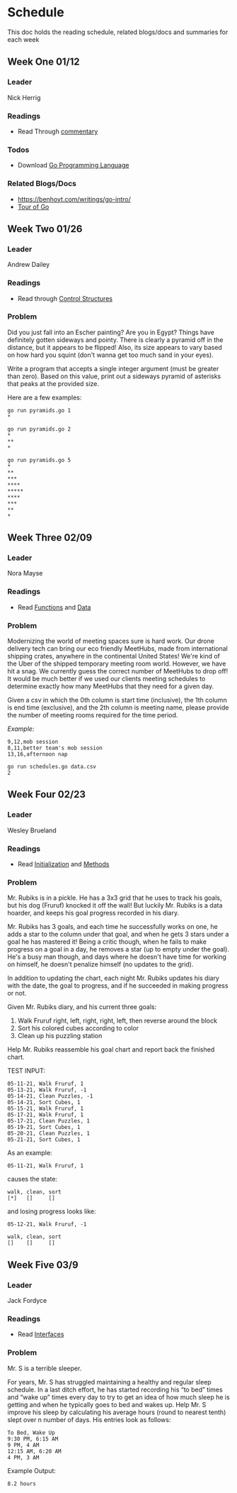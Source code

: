 # Schedule
This doc holds the reading schedule, related blogs/docs and summaries for each week

## Week One 01/12
### Leader
Nick Herrig

### Readings
- Read Through [commentary](https://go.dev/doc/effective_go#commentary)

### Todos
- Download [Go Programming Language](https://go.dev/dl/)

### Related Blogs/Docs
- https://benhoyt.com/writings/go-intro/
- [Tour of Go](https://go.dev/tour/welcome/1)


## Week Two 01/26
### Leader
Andrew Dailey

### Readings
- Read through [Control Structures](https://go.dev/doc/effective_go#control-structures)

### Problem 
Did you just fall into an Escher painting?
Are you in Egypt?
Things have definitely gotten sideways and pointy.
There is clearly a pyramid off in the distance, but it appears to be flipped!
Also, its size appears to vary based on how hard you squint (don't wanna get too much sand in your eyes).

Write a program that accepts a single integer argument (must be greater than zero).
Based on this value, print out a sideways pyramid of asterisks that peaks at the provided size.

Here are a few examples:
```
go run pyramids.go 1
*

go run pyramids.go 2
*
**
*

go run pyramids.go 5
*
**
***
****
*****
****
***
**
*
```

## Week Three 02/09
### Leader
Nora Mayse

### Readings
- Read [Functions](https://go.dev/doc/effective_go#functions) and [Data](https://go.dev/doc/effective_go#data)

### Problem
Modernizing the world of meeting spaces sure is hard work. 
Our drone delivery tech can bring our eco friendly MeetHubs, made from international shipping crates, 
anywhere in the continental United States! We're kind of the Uber of the shipped temporary meeting room world. 
However, we have hit a snag. We currently guess the correct number of MeetHubs to drop off! 
It would be much better if we used our clients meeting schedules to determine exactly how many MeetHubs 
that they need for a given day.

Given a csv in which the 0th column is start time (inclusive),  the 1th column is end time (exclusive), 
and the 2th column is meeting name, please provide the number of meeting rooms required for the time period.

*Example:*

```csv
9,12,mob session
8,11,better team's mob session
13,16,afternoon nap
```

```shell
go run schedules.go data.csv
2
```

## Week Four 02/23
### Leader
Wesley Brueland

### Readings
- Read [Initialization](https://go.dev/doc/effective_go#initialization) and [Methods](https://go.dev/doc/effective_go#methods)

### Problem
Mr. Rubiks is in a pickle. He has a 3x3 grid that he uses to track his goals, but his dog (Fruruf) knocked it off the wall! But luckily Mr. Rubiks is a data hoarder, and keeps his goal progress recorded in his diary. 

Mr. Rubiks has 3 goals, and each time he successfully works on one, he adds a star to the column under that goal, and when he gets 3 stars under a goal he has mastered it! Being a critic though, when he fails to make progress on a goal in a day, he removes a star (up to empty under the goal). He's a busy man though, and days where he doesn't have time for working on himself, he doesn't penalize himself (no updates to the grid). 

In addition to updating the chart, each night Mr. Rubiks updates his diary with the date, the goal to progress, and if he succeeded in making progress or not. 

Given Mr. Rubiks diary, and his current three goals:

1. Walk Fruruf right, left, right, right, left, then reverse around the block
2. Sort his colored cubes according to color
3. Clean up his puzzling station

Help Mr. Rubiks reassemble his goal chart and report back the finished chart.

TEST INPUT:
```
05-11-21, Walk Fruruf, 1
05-13-21, Walk Fruruf, -1
05-14-21, Clean Puzzles, -1
05-14-21, Sort Cubes, 1
05-15-21, Walk Fruruf, 1
05-17-21, Walk Fruruf, 1
05-17-21, Clean Puzzles, 1
05-19-21, Sort Cubes, 1
05-20-21, Clean Puzzles, 1
05-21-21, Sort Cubes, 1
```

As an example:
```
05-11-21, Walk Fruruf, 1
```
 
causes the state:
```
walk, clean, sort
[*]   []     []
```

and losing progress looks like:
```
05-12-21, Walk Fruruf, -1

walk, clean, sort
[]    []     []
```

## Week Five 03/9
### Leader
Jack Fordyce 

### Readings
- Read [Interfaces](https://go.dev/doc/effective_go#interfaces_and_types)

### Problem
Mr. S is a terrible sleeper.

For years, Mr. S has struggled maintaining a healthy and regular sleep schedule. In a last ditch effort, he has started recording his “to bed” times and “wake up” times every day to try to get an idea of how much sleep he is getting and when he typically goes to bed and wakes up. Help Mr. S improve his sleep by calculating his average hours (round to nearest tenth) slept over n number of days. His entries look as follows:

```
To Bed, Wake Up
9:30 PM, 6:15 AM
9 PM, 4 AM
12:15 AM, 6:20 AM
4 PM, 3 AM
```

Example Output:
```
8.2 hours
```

